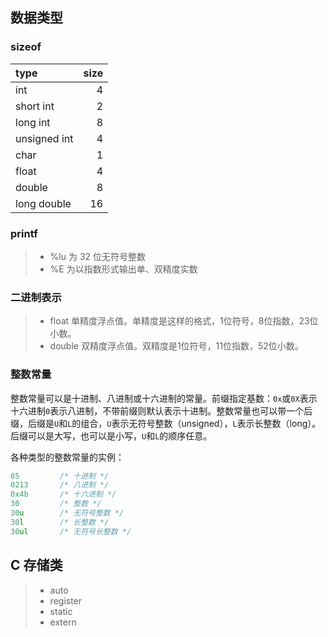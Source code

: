 ## 数据类型

### sizeof
|    type     | size |
| :---------- | ---: |
| int         |  4   |
| short int   |  2   |
| long int    |  8   |
| unsigned int|  4   |
| char        |  1   |
| float       |  4   |
| double      |  8   |
| long double |  16  |

### printf
> * %lu 为 32 位无符号整数
> * %E 为以指数形式输出单、双精度实数

### 二进制表示
> * float 	单精度浮点值。单精度是这样的格式，1位符号，8位指数，23位小数。
> * double 	双精度浮点值。双精度是1位符号，11位指数，52位小数。

### 整数常量
整数常量可以是十进制、八进制或十六进制的常量。前缀指定基数：`0x`或`0X`表示十六进制`0`表示八进制，不带前缀则默认表示十进制。整数常量也可以带一个后缀，后缀是`U`和`L`的组合，`U`表示无符号整数（unsigned），`L`表示长整数（long）。后缀可以是大写，也可以是小写，`U`和`L`的顺序任意。

各种类型的整数常量的实例：
```c
85         /* 十进制 */
0213       /* 八进制 */
0x4b       /* 十六进制 */
30         /* 整数 */
30u        /* 无符号整数 */
30l        /* 长整数 */
30ul       /* 无符号长整数 */
```

## C 存储类
> * auto
> * register
> * static
> * extern

